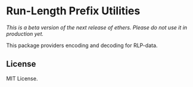 Run-Length Prefix Utilities
===========================

*This is a beta version of the next release of ethers. Please do not use it in production yet.*

This package providers encoding and decoding for RLP-data.

License
-------

MIT License.
